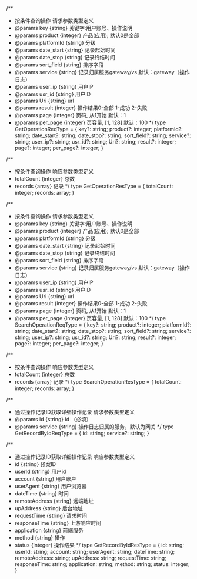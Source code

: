 
/**
 * 按条件查询操作 请求参数类型定义
 * @params key {string} 关键字:用户账号、操作说明 
 * @params product {integer} 产品(应用); 默认0是全部 
 * @params platformId {string} 分级 
 * @params date_start {string} 记录起始时间 
 * @params date_stop {string} 记录终结时间 
 * @params sort_field {string} 排序字段 
 * @params service {string} 记录归属服务gateway/vs 默认：gateway（操作日志） 
 * @params user_ip {string} 用户IP 
 * @params usr_id {string} 用户ID 
 * @params Uri {string} url 
 * @params result {integer} 操作结果0-全部 1-成功  2-失败 
 * @params page {integer} 页码, 从1开始 默认：1 
 * @params per_page {integer} 页容量, [1, 128] 默认：100 
*/
 type GetOperationReqType = {
      key?: string;
      product?: integer;
      platformId?: string;
      date_start?: string;
      date_stop?: string;
      sort_field?: string;
      service?: string;
      user_ip?: string;
      usr_id?: string;
      Uri?: string;
      result?: integer;
      page?: integer;
      per_page?: integer;
}


/**
 * 按条件查询操作 响应参数类型定义
 * totalCount {integer} 总数
 * records {array} 记录
*/
 type GetOperationResType = {
      totalCount: integer;
      records: array;
}


/**
 * 按条件查询操作 请求参数类型定义
 * @params key {string} 关键字:用户账号、操作说明 
 * @params product {integer} 产品(应用); 默认0是全部 
 * @params platformId {string} 分级 
 * @params date_start {string} 记录起始时间 
 * @params date_stop {string} 记录终结时间 
 * @params sort_field {string} 排序字段 
 * @params service {string} 记录归属服务gateway/vs 默认：gateway（操作日志） 
 * @params user_ip {string} 用户IP 
 * @params usr_id {string} 用户ID 
 * @params Uri {string} url 
 * @params result {integer} 操作结果0-全部 1-成功  2-失败 
 * @params page {integer} 页码, 从1开始 默认：1 
 * @params per_page {integer} 页容量, [1, 128] 默认：100 
*/
 type SearchOperationReqType = {
      key?: string;
      product?: integer;
      platformId?: string;
      date_start?: string;
      date_stop?: string;
      sort_field?: string;
      service?: string;
      user_ip?: string;
      usr_id?: string;
      Uri?: string;
      result?: integer;
      page?: integer;
      per_page?: integer;
}


/**
 * 按条件查询操作 响应参数类型定义
 * totalCount {integer} 总数
 * records {array} 记录
*/
 type SearchOperationResType = {
      totalCount: integer;
      records: array;
}


/**
 * 通过操作记录ID获取详细操作记录 请求参数类型定义
 * @params id {string} id （必填）
 * @params service {string} 操作日志归属的服务，默认为网关 
*/
 type GetRecordByIdReqType = {
      id: string;
      service?: string;
}


/**
 * 通过操作记录ID获取详细操作记录 响应参数类型定义
 * id {string} 预案ID
 * userId {string} 用户id
 * account {string} 用户账户
 * userAgent {string} 用户浏览器
 * dateTime {string} 时间
 * remoteAddress {string} 远端地址
 * upAddress {string} 后台地址
 * requestTime {string} 请求时间
 * responseTime {string} 上游响应时间
 * application {string} 前端服务
 * method {string} 操作
 * status {integer} 操作结果
*/
 type GetRecordByIdResType = {
      id: string;
      userId: string;
      account: string;
      userAgent: string;
      dateTime: string;
      remoteAddress: string;
      upAddress: string;
      requestTime: string;
      responseTime: string;
      application: string;
      method: string;
      status: integer;
}

